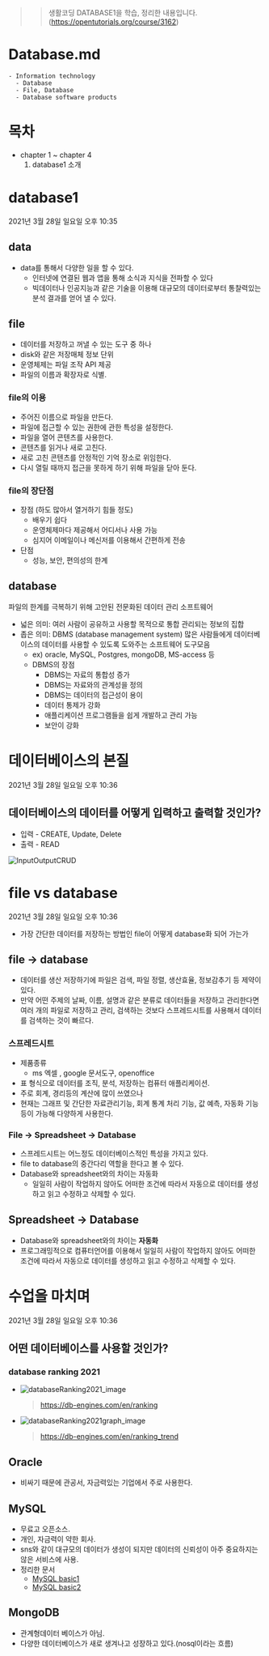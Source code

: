 >> 생활코딩 DATABASE1을 학습, 정리한 내용입니다. (https://opentutorials.org/course/3162)

# Database.md
    - Information technology
      - Database
      - File, Database
      - Database software products
  
# 목차
* chapter 1 ~ chapter 4
    1. database1 소개

# database1

2021년 3월 28일 일요일
오후 10:35

## data 
* data를 통해서 다양한 일을 할 수 있다.
  * 인터넷에 연결된 웹과 앱을 통해 소식과 지식을 전파할 수 있다
  * 빅데이터나 인공지능과 같은 기술을 이용해 대규모의 데이터로부터 통찰력있는 분석 결과를 얻어 낼 수 있다.  

## file
* 데이터를 저장하고 꺼낼 수 있는 도구 중 하나
* disk와 같은 저장매체 정보 단위
* 운영체제는 파일 조작 API 제공
* 파일의 이름과 확장자로 식별.

### file의 이용
* 주어진 이름으로 파일을 만든다.
* 파일에 접근할 수 있는 권한에 관한 특성을 설정한다.
* 파일을 열어 콘텐츠를 사용한다.
* 콘텐츠를 읽거나 새로 고친다.
* 새로 고친 콘텐츠를 안정적인 기억 장소로 위임한다.
* 다시 열릴 때까지 접근을 못하게 하기 위해 파일을 닫아 둔다.

### file의 장단점
* 장점 (하도 많아서 열거하기 힘들 정도)
  * 배우기 쉽다
  * 운영체제마다 제공해서 어디서나 사용 가능
  * 심지어 이메일이나 메신저를 이용해서 간편하게 전송
* 단점
  * 성능, 보안, 편의성의 한계
  
## database
파일의 한계를 극복하기 위해 고안된 전문화된 데이터 관리 소프트웨어
* 넓은 의미: 여러 사람이 공유하고 사용할 목적으로 통합 관리되는 정보의 집합
* 좁은 의미: DBMS (database management system) 많은 사람들에게 데이터베이스의 데이터를 사용할 수 있도록 도와주는 소프트웨어 도구모음
  * ex) oracle, MySQL, Postgres, mongoDB, MS-access 등
  * DBMS의 장점
    * DBMS는 자료의 통합성 증가
    * DBMS는 자료와의 관계성을 정의
    * DBMS는 데이터의 접근성이 용이
    * 데이터 통제가 강화
    * 애플리케이션 프로그램들을 쉽게 개발하고 관리 가능
    * 보안이 강화


# 데이터베이스의 본질

2021년 3월 28일 일요일
오후 10:36

## 데이터베이스의 데이터를 어떻게 입력하고 출력할 것인가?
* 입력 - CREATE, Update, Delete
* 출력 - READ
  
![InputOutputCRUD](image/InputOutputCRUD.png)

# file vs database

2021년 3월 28일 일요일
오후 10:36

* 가장 간단한 데이터를 저장하는 방법인 file이 어떻게 database화 되어 가는가
  
## file -> database
* 데이터를 생산 저장하기에
파일은 검색, 파일 정렬, 생산효율, 정보감추기 등 제약이 있다.
* 만약 어떤 주제의 날짜, 이름, 설명과 같은 분류로 데이터들을 저장하고 관리한다면 여러 개의 파일로 저장하고 관리, 검색하는 것보다  스프레드시트를 사용해서 데이터를 검색하는 것이 빠르다.
### 스프레드시트 
* 제품종류
  * ms 엑셀 , google 문서도구, openoffice
* 표 형식으로 데이터를 조직, 분석, 저장하는 컴퓨터 애플리케이션.
* 주로 회계, 경리등의 계산에 많이 쓰였으나
* 현재는 그래프 및 간단한 자료관리기능, 회계 통계 처리 기능, 값 예측, 자동화 기능 등이 가능해 다양하게 사용한다.

### File -> Spreadsheet -> Database
* 스프레드시트는 어느정도 데이터베이스적인 특성을 가지고 있다.
* file to database의 중간다리 역할을 한다고 볼 수 있다.
* Database와 spreadsheet와의 차이는 자동화
  * 일일히 사람이 작업하지 않아도 어떠한 조건에 따라서 자동으로 데이터를 생성하고 읽고 수정하고 삭제할 수 있다.

## Spreadsheet -> Database
* Database와 spreadsheet와의 차이는 **자동화**
* 프로그래밍적으로 컴퓨터언어를 이용해서 일일히 사람이 작업하지 않아도 어떠한 조건에 따라서 자동으로 데이터를 생성하고 읽고 수정하고 삭제할 수 있다.


# 수업을 마치며

2021년 3월 28일 일요일
오후 10:36

## 어떤 데이터베이스를 사용할 것인가?
### database ranking 2021
* ![databaseRanking2021_image](image/databaseRanking2021_image.png)
    >https://db-engines.com/en/ranking
* ![databaseRanking2021graph_image](image/databaseRanking2021graph_image.png)
    >https://db-engines.com/en/ranking_trend

## Oracle
* 비싸기 때문에 관공서, 자금력있는 기업에서 주로 사용한다. 
## MySQL
* 무료고 오픈소스.
* 개인, 자금력이 약한 회사.
* sns와 같이 대규모의 데이터가 생성이 되지만 데이터의 신뢰성이 아주 중요하지는 않은 서비스에 사용.
* 정리한 문서
  * [MySQL basic1](MySQL%20basic1.md)
  * [MySQL basic2](MySQL%20basic2.md)
## MongoDB
* 관계형데이터 베이스가 아님. 
* 다양한 데이터베이스가 새로 생겨나고 성장하고 있다.(nosql이라는 흐름)


